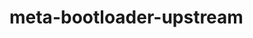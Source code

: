 # meta-bootloader-upstream

<!--
Copyright (C) 2024, PHYTEC Messtechnik GmbH
SPDX-License-Identifier: CC-BY-4.0
-->
